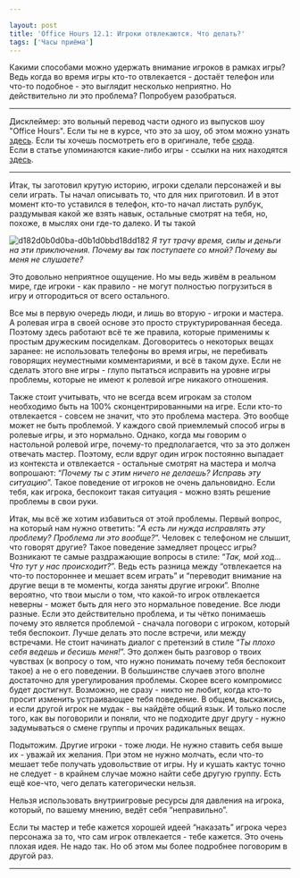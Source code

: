 ```yaml
---

layout: post
title: 'Office Hours 12.1: Игроки отвлекаются. Что делать?'
tags: ['Часы приёма']
---
```


Какими способами можно удержать внимание игроков в рамках игры? Ведь когда во время игры кто-то отвлекается - достаёт телефон или что-то подобное - это выглядит несколько неприятно. Но действительно ли это проблема? Попробуем разобраться.



* * *





Дисклеймер: это вольный перевод части одного из выпусков шоу "Office Hours". Если ты не в курсе, что это за шоу, об этом можно узнать [здесь](https://wunderwaffla.wordpress.com/2017/03/21/что-за-office-hours/). Если ты хочешь посмотреть его в оригинале, тебе [сюда](https://www.youtube.com/playlist?list=PLAmPx8nWedFVGdrP2JmcYzdvZC8sWV5b4).  
Если в статье упоминаются какие-либо игры - ссылки на них находятся[ здесь](https://rpgbasement.xyz/2017-07-08-o_o_b_s/).





* * *



Итак, ты заготовил крутую историю, игроки сделали персонажей и вы сели играть. Ты начал описывать то, что для них приготовил. И в этот момент кто-то уставился в телефон, кто-то начал листать рулбук, раздумывая какой же взять навык, остальные смотрят на тебя, но, похоже, в мыслях они где-то далеко. И ты такой



![d182d0b0d0ba-d0b1d0bbd18dd182](https://wunderwaffla.files.wordpress.com/2017/09/d182d0b0d0ba-d0b1d0bbd18dd182.jpg)
_Я тут трачу время, силы и деньги на эти приключения. Почему вы так поступаете со мной? Почему вы меня не слушаете?_



Это довольно неприятное ощущение. Но мы ведь живём в реальном мире, где игроки - как правило - не могут полностью погрузиться в игру и отгородиться от всего остального.

Все мы в первую очередь люди, и лишь во вторую - игроки и мастера. А ролевая игра в своей основе это просто структурированная беседа. Поэтому здесь работают всё те же правила, которые применимы к простым дружеским посиделкам. Договоритесь о некоторых вещах заранее: не использовать телефоны во время игры, не перебивать говорящих неуместными комментариями, и всё в таком духе. Если не сделать этого вне игры - глупо пытаться исправить на уровне игры проблемы, которые не имеют к ролевой игре никакого отношения. 

Также стоит учитывать, что не всегда всем игрокам за столом необходимо быть на 100% сконцентрированными на игре. Если кто-то отвлекается - совсем не значит, что это проблема мастера. Это вообще может не быть проблемой. У каждого свой приемлемый способ игры в ролевые игры, и это нормально. Однако, когда мы говорим о настольной ролевой игре, почему-то предполагается, что за это должен отвечать мастер. Поэтому, если вдруг один игрок постоянно выпадает из контекста и отвлекается - остальные смотрят на мастера и молча вопрошают: “_Почему ты с этим ничего не делаешь? Исправь эту ситуацию_”. Такое поведение от игроков не очень дальновидно. Если тебя, как игрока, беспокоит такая ситуация - можно взять решение проблемы в свои руки.

Итак, мы всё же хотим избавиться от этой проблемы. Первый вопрос, на который нам нужно ответить: “_А есть ли нужда исправлять эту проблему? Проблема ли это вообще?_”. Человек с телефоном не слышит, что говорят другие? Такое поведение замедляет процесс игры? Возникают те самые раздражающие вопросы в стиле: “_Так, мой ход… Что тут у нас происходит?_”. Ведь есть разница между “отвлекается на что-то постороннее и мешает всем играть” и “переводит внимание на другие вещи в те моменты, когда заняты другие игроки”. Вполне вероятно, что твои мысли о том, что какой-то игрок отвлекается неверны - может быть для него это нормальное поведение. Все люди разные. Если это действительно проблема, и ты чётко понимаешь почему это является проблемой - сначала поговори с игроком, который тебя беспокоит. Лучше делать это после встречи, или между встречами. Не стоит начинать диалог с претензий в стиле “_Ты плохо себя ведешь и бесишь меня!_”. Это должен быть разговор о твоих чувствах (к вопросу о том, что нужно понимать почему тебя беспокоит такое) а не о его поведении. В большинстве случаев этого вполне достаточно для урегулирования проблемы. Скорее всего компромисс будет достигнут. Возможно, не сразу - никто не любит, когда кто-то просит изменить устраивающее тебя поведение. В общем, выскажись, и если другой игрок не мудак - вы найдёте общий язык. И только после того, как вы поговорили и поняли, что не подходите друг другу - нужно задумываться о смене группы и прочих радикальных вещах.

Подытожим. Другие игроки - тоже люди. Не нужно ставить себя выше их - уважай их желания. При этом не нужно молчать, если что-то мешает тебе получать удовольствие от игры. Ну и кушать кактус точно не следует - в крайнем случае можно найти себе другую группу. Есть ещё кое-что, чего делать категорически нельзя.



Нельзя использовать внутриигровые ресурсы для давления на игрока, который, по вашему мнению, ведёт себя “неправильно”.



Если ты мастер и тебе кажется хорошей идеей “наказать” игрока через персонажа за то, что сам игрок отвлекается - тебе кажется. Это очень плохая идея. Не надо так. Но об этом мы более подробнее поговорим в другой раз.



* * *











